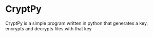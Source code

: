 # CryptPy
CryptPy is a simple program written in python  that generates a key, encrypts and decrypts files with that key
